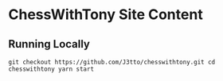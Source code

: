 # ChessWithTony Site Content

## Running Locally


`git checkout https://github.com/J3tto/chesswithtony.git
cd chesswithtony
yarn start`
